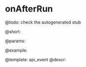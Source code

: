 onAfterRun
=============

@todo:
	check the autogenerated stub

@short:
	

@params:

@example:


@template:	api_event
@descr:

